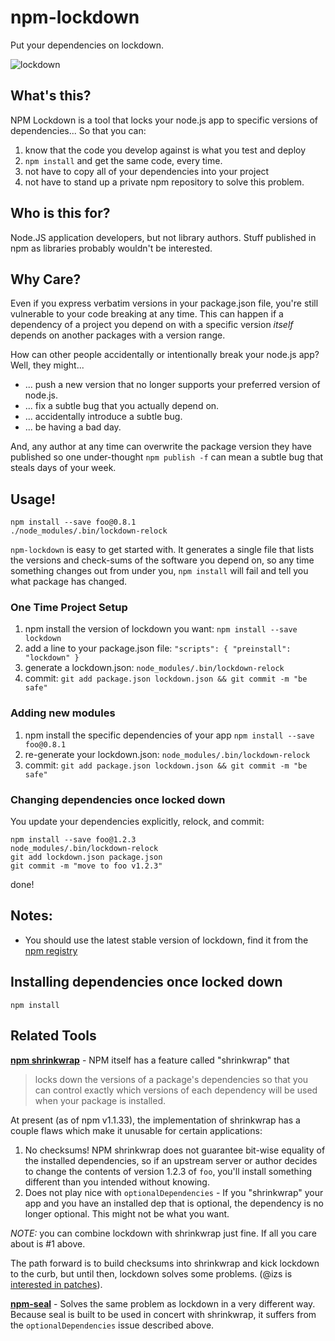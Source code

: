 # npm-lockdown

Put your dependencies on lockdown.

![lockdown](https://github.com/mozilla/npm-lockdown/raw/master/npm-lockdown.png)

## What's this?

NPM Lockdown is a tool that locks your node.js app to
specific versions of dependencies... So that you can:

  1. know that the code you develop against is what you test and deploy
  2. `npm install` and get the same code, every time.
  3. not have to copy all of your dependencies into your project
  4. not have to stand up a private npm repository to solve this problem.

## Who is this for?

Node.JS application developers, but not library authors.  Stuff published
in npm as libraries probably wouldn't be interested.

## Why Care?

Even if you express verbatim versions in your package.json file, you're still
vulnerable to your code breaking at any time.  This can happen if a dependency
of a project you depend on with a specific version *itself* depends on another
packages with a version range.

How can other people accidentally or intentionally break your node.js app?
Well, they might...

  * ... push a new version that no longer supports your preferred version of node.js.
  * ... fix a subtle bug that you actually depend on.
  * ... accidentally introduce a subtle bug.
  * ... be having a bad day.

And, any author at any time can overwrite the package version they have published
so one under-thought `npm publish -f` can mean a subtle bug that steals days
of your week.

## Usage!



    npm install --save foo@0.8.1
    ./node_modules/.bin/lockdown-relock

`npm-lockdown` is easy to get started with.  It generates a single file that lists
the versions and check-sums of the software you depend on, so any time something
changes out from under you, `npm install` will fail and tell you what package has
changed.

### One Time Project Setup

  1. npm install the version of lockdown you want: `npm install --save lockdown`
  2. add a line to your package.json file: `"scripts": { "preinstall": "lockdown" }`
  3. generate a lockdown.json: `node_modules/.bin/lockdown-relock`
  4. commit: `git add package.json lockdown.json && git commit -m "be safe"`

### Adding new modules

  1. npm install the specific dependencies of your app `npm install --save foo@0.8.1`
  4. re-generate your lockdown.json: `node_modules/.bin/lockdown-relock`
  5. commit: `git add package.json lockdown.json && git commit -m "be safe"`

### Changing dependencies once locked down

You update your dependencies explicitly, relock, and commit:

    npm install --save foo@1.2.3
    node_modules/.bin/lockdown-relock
    git add lockdown.json package.json
    git commit -m "move to foo v1.2.3"

done!

## Notes:

  * You should use the latest stable version of lockdown, find it from the [npm registry](https://npmjs.org/package/lockdown)

## Installing dependencies once locked down

    npm install

## Related Tools

**[npm shrinkwrap][]** - NPM itself has a feature called "shrinkwrap" that

> locks down the versions of a package's dependencies so that you can control exactly which
> versions of each dependency will be used when your package is installed.

At present (as of npm v1.1.33), the implementation of shrinkwrap has a couple flaws
which make it unusable for certain applications:

  1. No checksums!  NPM shrinkwrap does not guarantee bit-wise equality of the installed
     dependencies, so if an upstream server or author decides to change the contents of
     version 1.2.3 of `foo`, you'll install something different than you intended without
     knowing.
  2. Does not play nice with `optionalDependencies` - If you "shrinkwrap" your app and you
     have an installed dep that is optional, the dependency is no longer optional.  This might
     not be what you want.

  [npm shrinkwrap]: https://npmjs.org/doc/shrinkwrap.html

*NOTE:* you can combine lockdown with shrinkwrap just fine.  If all you care about is #1 above.

The path forward is to build checksums into shrinkwrap and kick lockdown to the curb, but until
then, lockdown solves some problems.  (@izs is [interested in patches][]).

  [interested in patches]: https://twitter.com/izs/status/234330784931143682

**[npm-seal][]** - Solves the same problem as lockdown in a very different way.  Because seal
is built to be used in concert with shrinkwrap, it suffers from the `optionalDependencies` issue
described above.

  [npm-seal]: https://github.com/zaach/npm-seal
